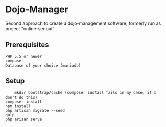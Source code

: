 # Dojo-Manager

Second approach to create a dojo-management software, formerly run as project "online-senpai"


## Prerequisites

    PHP 5.5 or newer
    composer
    Database of your choice (mariadb)

## Setup
		mkdir bootstrap/cache (composer install fails in my case, if I don't do this)
    composer install
    npm install
    php artisan migrate --seed
    gulp
    php arisan serve
